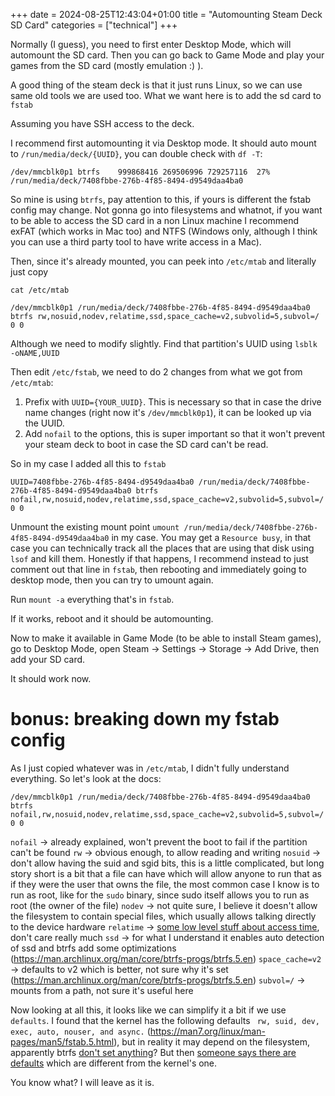 +++ 
date = 2024-08-25T12:43:04+01:00
title = "Automounting Steam Deck SD Card"
categories = ["technical"]
+++

Normally (I guess), you need to first enter Desktop Mode, which will automount the SD card.
Then you can go back to Game Mode and play your games from the SD card (mostly emulation :) ).

A good thing of the steam deck is that it just runs Linux, so we can use same old tools we are used too.
What we want here is to add the sd card to `fstab`

Assuming you have SSH access to the deck.

I recommend first automounting it via Desktop mode. It should auto mount to `/run/media/deck/{UUID}`,
you can double check with `df -T`:


```
/dev/mmcblk0p1 btrfs    999868416 269506996 729257116  27% /run/media/deck/7408fbbe-276b-4f85-8494-d9549daa4ba0
```

So mine is using `btrfs`, pay attention to this, if yours is different the fstab config may change.
Not gonna go into filesystems and whatnot, if you want to be able to access the SD card in a non Linux machine
I recommend exFAT (which works in Mac too) and NTFS (Windows only, although I think you can use a third party tool to have write access in a Mac).

Then, since it's already mounted, you can peek into `/etc/mtab` and literally just copy

```
cat /etc/mtab 

/dev/mmcblk0p1 /run/media/deck/7408fbbe-276b-4f85-8494-d9549daa4ba0 btrfs rw,nosuid,nodev,relatime,ssd,space_cache=v2,subvolid=5,subvol=/ 0 0
```

Although we need to modify slightly.
Find that partition's UUID using `lsblk -oNAME,UUID`

Then edit `/etc/fstab`, we need to do 2 changes from what we got from `/etc/mtab`:

1. Prefix with `UUID={YOUR_UUID}`. This is necessary so that in case the drive name changes (right now it's `/dev/mmcblk0p1`), it can be looked up via the UUID.
2.  Add `nofail` to the options, this is super important so that it won't prevent your steam deck to boot in case the SD card can't be read.

So in my case I added all this to `fstab`

```
UUID=7408fbbe-276b-4f85-8494-d9549daa4ba0 /run/media/deck/7408fbbe-276b-4f85-8494-d9549daa4ba0 btrfs nofail,rw,nosuid,nodev,relatime,ssd,space_cache=v2,subvolid=5,subvol=/ 0 0
```

Unmount the existing mount point `umount /run/media/deck/7408fbbe-276b-4f85-8494-d9549daa4ba0` in my case. You may get a `Resource busy`, in that case you can technically track all the places that are using that disk using `lsof` and kill them. Honestly if that happens, I recommend instead to just comment out that line in `fstab`, then rebooting and immediately going to desktop mode, then you can try to umount again.

Run `mount -a` everything that's in `fstab`.

If it works, reboot and it should be automounting.

Now to make it available in Game Mode (to be able to install Steam games), go to Desktop Mode, open Steam -> Settings -> Storage -> Add Drive, then add your SD card.

It should work now.

# bonus: breaking down my fstab config
As I just copied whatever was in `/etc/mtab`, I didn't fully understand everything. So let's look at the docs:

```
/dev/mmcblk0p1 /run/media/deck/7408fbbe-276b-4f85-8494-d9549daa4ba0 btrfs nofail,rw,nosuid,nodev,relatime,ssd,space_cache=v2,subvolid=5,subvol=/ 0 0
```

`nofail` -> already explained, won't prevent the boot to fail if the partition can't be found
`rw` -> obvious enough, to allow reading and writing
`nosuid` -> don't allow having the suid and sgid bits, this is a little complicated, but long story short is a bit that a file can have which will allow anyone to run that as if they were the user that owns the file, the most common case I know is to run as root, like for the `sudo` binary, since sudo itself allows you to run as root (the owner of the file)
`nodev` -> not quite sure, I believe it doesn't allow the filesystem to contain special files, which usually allows talking directly to the device hardware
`relatime` -> [some low level stuff about access time](https://en.wikipedia.org/wiki/Stat_(system_call)#Criticism_of_atime), don't care really much
`ssd` -> for what I understand it enables auto detection of ssd and btrfs add some optimizations (https://man.archlinux.org/man/core/btrfs-progs/btrfs.5.en)
`space_cache=v2` -> defaults to v2 which is better, not sure why it's set (https://man.archlinux.org/man/core/btrfs-progs/btrfs.5.en)
`subvol=/` ->  mounts from a path, not sure it's useful here

Now looking at all this, it looks like we can simplify it a bit if we use `defaults`. I found that the kernel has the following defaults ` rw, suid, dev, exec, auto, nouser, and async.` (https://man7.org/linux/man-pages/man5/fstab.5.html), but in reality it may depend on the filesystem, apparently btrfs [don't set anything](https://www.jwillikers.com/btrfs-mount-options)? But then [someone says there are defaults](https://old.reddit.com/r/btrfs/comments/14t7mjr/where_to_find_default_mount_options/jr21uj7/) which are different from the kernel's one.

You know what? I will leave as it is.

